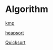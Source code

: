 # Algorithm
[kmp](src/sort/KMP.java)

[heapsort](src/sort/HeapSort.java)

[Quicksort](src/sort/QuickSort.java)
